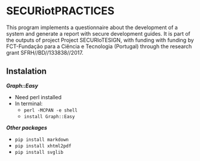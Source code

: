 # SECURiotPRACTICES

  
This program implements a questionnaire about the development of a system and generate a report with secure development guides.
It is part of the outputs of project Project SECURIoTESIGN, with funding with funding by FCT-Fundação para a Ciência e Tecnologia (Portugal) through the research grant SFRH//BD//133838//2017.


## Instalation

***Graph::Easy***
* Need perl installed
* In terminal:
  * `perl -MCPAN -e shell`
  * `install Graph::Easy`

***Other packages***
* `pip install markdown`
* `pip install xhtml2pdf`
* `pip install svglib`
